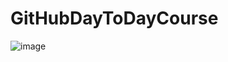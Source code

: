 # GitHubDayToDayCourse


![image](https://user-images.githubusercontent.com/24622526/116019438-d45f8380-a661-11eb-82c9-7ea0001c3a4a.png)

